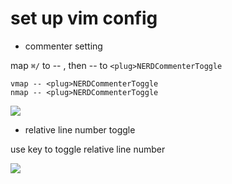 # set up vim config


- commenter setting 

map `⌘/` to -- , then -- to `<plug>NERDCommenterToggle`

```
vmap -- <plug>NERDCommenterToggle
nmap -- <plug>NERDCommenterToggle
```

![](https://i.imgur.com/0Cv4qSM.gif)

- relative line number toggle 

use key <F4> to toggle relative line number

![](https://i.imgur.com/WHuQ2GR.gif)
